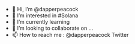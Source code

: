 - 👋 Hi, I’m @dapperpeacock
- 👀 I’m interested in #Solana
- 🌱 I’m currently learning 
- 💞️ I’m looking to collaborate on ...
- 📫 How to reach me : @dapperpeacock Twitter

<!---
dapperpeacock/dapperpeacock is a ✨ special ✨ repository because its `README.md` (this file) appears on your GitHub profile.
You can click the Preview link to take a look at your changes.
--->
